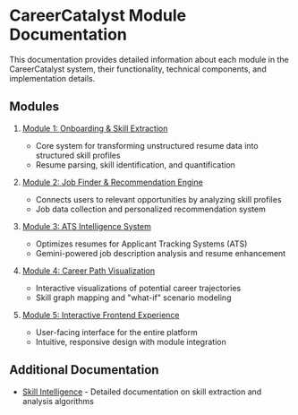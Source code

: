 # CareerCatalyst Module Documentation

This documentation provides detailed information about each module in the CareerCatalyst system, their functionality, technical components, and implementation details.

## Modules

1. [Module 1: Onboarding & Skill Extraction](module1_skill_extraction.md)

   - Core system for transforming unstructured resume data into structured skill profiles
   - Resume parsing, skill identification, and quantification

2. [Module 2: Job Finder & Recommendation Engine](module2_job_finder.md)

   - Connects users to relevant opportunities by analyzing skill profiles
   - Job data collection and personalized recommendation system

3. [Module 3: ATS Intelligence System](module3_ats_intelligence.md)

   - Optimizes resumes for Applicant Tracking Systems (ATS)
   - Gemini-powered job description analysis and resume enhancement

4. [Module 4: Career Path Visualization](module4_career_path.md)

   - Interactive visualizations of potential career trajectories
   - Skill graph mapping and "what-if" scenario modeling

5. [Module 5: Interactive Frontend Experience](module5_frontend.md)

   - User-facing interface for the entire platform
   - Intuitive, responsive design with module integration

## Additional Documentation

- [Skill Intelligence](skill_intelligence.md) - Detailed documentation on skill extraction and analysis algorithms
